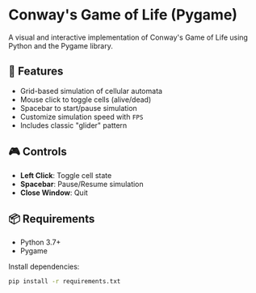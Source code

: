# Conway's Game of Life (Pygame)

A visual and interactive implementation of Conway's Game of Life using Python and the Pygame library.

## 🔧 Features

- Grid-based simulation of cellular automata
- Mouse click to toggle cells (alive/dead)
- Spacebar to start/pause simulation
- Customize simulation speed with `FPS`
- Includes classic "glider" pattern

## 🎮 Controls

- **Left Click**: Toggle cell state
- **Spacebar**: Pause/Resume simulation
- **Close Window**: Quit

## 📦 Requirements

- Python 3.7+
- Pygame

Install dependencies:
```bash
pip install -r requirements.txt
